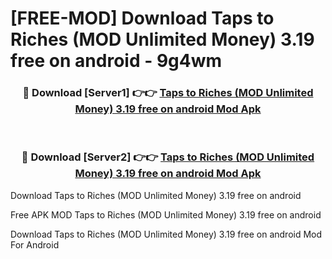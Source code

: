 # [FREE-MOD] Download Taps to Riches (MOD Unlimited Money) 3.19 free on android - 9g4wm


<div align="center">
<h3>🔴 Download [Server1] 👉👉 <a href="https://apk-comot.site?title=Taps_to_Riches_(MOD_Unlimited_Money)_3.19_free_on_android">Taps to Riches (MOD Unlimited Money) 3.19 free on android Mod Apk</a></h3><br>

<h3>🔴 Download [Server2] 👉👉 <a href="https://apk-comot.site?title=Taps_to_Riches_(MOD_Unlimited_Money)_3.19_free_on_android">Taps to Riches (MOD Unlimited Money) 3.19 free on android Mod Apk</a></h3>
</div>



Download Taps to Riches (MOD Unlimited Money) 3.19 free on android 

Free APK MOD Taps to Riches (MOD Unlimited Money) 3.19 free on android 

Download Taps to Riches (MOD Unlimited Money) 3.19 free on android Mod For Android
